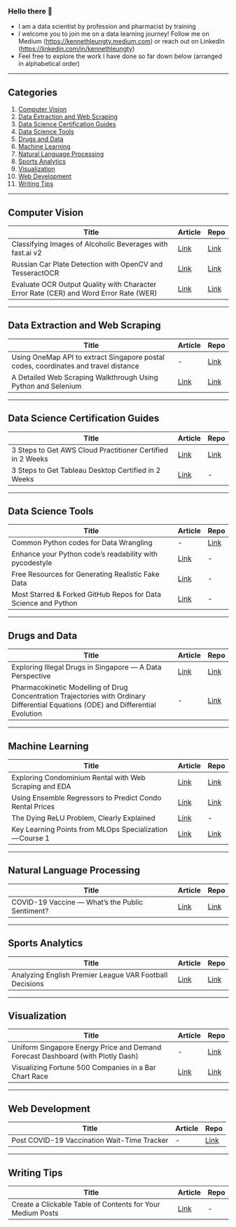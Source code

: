 ### Hello there 👋

- I am a data scientist by profession and pharmacist by training
- I welcome you to join me on a data learning journey! Follow me on Medium (https://kennethleungty.medium.com) or reach out on LinkedIn (https://linkedin.com/in/kennethleungty)
- Feel free to explore the work I have done so far down below (arranged in alphabetical order)

___
## Categories
1. [Computer Vision](#computer-vision)
2. [Data Extraction and Web Scraping](#data-extraction-and-web-scraping)
3. [Data Science Certification Guides](#data-science-certification-guides)
4. [Data Science Tools](#data-science-tools)
5. [Drugs and Data](#drugs-and-data)
6. [Machine Learning](#machine-learning)
7. [Natural Language Processing](#natural-language-processing)
8. [Sports Analytics](#sports-analytics)
9. [Visualization](#visualization)
10. [Web Development](#web-development)
11. [Writing Tips](#writing-tips)


___
## Computer Vision
| Title | Article | Repo |
| --- | --- | --- |
| Classifying Images of Alcoholic Beverages with fast.ai v2 | [Link](https://towardsdatascience.com/classifying-images-of-alcoholic-beverages-with-fast-ai-34c4560b5543) | [Link](https://github.com/kennethleungty/Alcohol-Image-Classifier-fastai) |
| Russian Car Plate Detection with OpenCV and TesseractOCR | [Link](https://towardsdatascience.com/russian-car-plate-detection-with-opencv-and-tesseractocr-dce3d3f9ff5c) | [Link](https://github.com/kennethleungty/Car-Plate-Detection-OpenCV-TesseractOCR) |
| Evaluate OCR Output Quality with Character Error Rate (CER) and Word Error Rate (WER) | [Link](https://towardsdatascience.com/evaluating-ocr-output-quality-with-character-error-rate-cer-and-word-error-rate-wer-853175297510) | [Link](https://github.com/kennethleungty/OCR-Metrics-CER-WER) |


___
## Data Extraction and Web Scraping
| Title | Article | Repo |
| --- | --- | --- |
| Using OneMap API to extract Singapore postal codes, coordinates and travel distance | - | [Link](https://github.com/kennethleungty/OneMap-API) |
| A Detailed Web Scraping Walkthrough Using Python and Selenium | [Link](https://medium.com/swlh/web-scrapping-healthcare-professionals-information-1372385d639d) | [Link](https://github.com/kennethleungty/Web-Scraping-Walkthrough-HCP-Info) |


___
## Data Science Certification Guides
| Title | Article | Repo |
| --- | --- | --- |
| 3 Steps to Get AWS Cloud Practitioner Certified in 2 Weeks | [Link](https://towardsdatascience.com/3-steps-to-get-aws-cloud-practitioner-certified-in-2-weeks-or-less-772178f48249) | [Link](https://github.com/kennethleungty/AWS-Certified-Cloud-Practitioner-Notes) |
| 3 Steps to Get Tableau Desktop Certified in 2 Weeks | [Link](https://towardsdatascience.com/3-steps-to-get-tableau-desktop-specialist-certified-in-2-weeks-abbef25778de) | - |


___
## Data Science Tools
| Title | Article | Repo |
| --- | --- | --- |
| Common Python codes for Data Wrangling | - | [Link](https://github.com/kennethleungty/Common-Python-Codes) |
| Enhance your Python code’s readability with pycodestyle | [Link](https://towardsdatascience.com/enhance-your-python-codes-readability-with-pycodestyle-9838976077cb) | - |
| Free Resources for Generating Realistic Fake Data | [Link](https://towardsdatascience.com/free-resources-for-generating-realistic-fake-data-da63836be1a8) | - |
| Most Starred & Forked GitHub Repos for Data Science and Python | [Link](https://towardsdatascience.com/the-most-starred-forked-github-repos-for-python-and-data-science-f8bb3de47e96) | - |


___
## Drugs and Data
| Title | Article | Repo |
| --- | --- | --- |
| Exploring Illegal Drugs in Singapore — A Data Perspective | [Link](https://towardsdatascience.com/exploring-illegal-drugs-in-singapore-a-data-perspective-3716a75ee557) | [Link](https://github.com/kennethleungty/Exploring-Illegal-Drugs) |
| Pharmacokinetic Modelling of Drug Concentration Trajectories with Ordinary Differential Equations (ODE) and Differential Evolution | - | [Link](https://github.com/kennethleungty/ODE-Modelling-with-Differential-Evolution) |

___
## Machine Learning
| Title | Article | Repo |
| --- | --- | --- |
| Exploring Condominium Rental with Web Scraping and EDA | [Link](https://medium.com/swlh/web-scrapping-and-data-analysis-of-condominium-rental-market-in-singapore-da5265c71d19) | [Link](https://github.com/kennethleungty/Singapore-Condo-Rental-Market-Analysis) |
| Using Ensemble Regressors to Predict Condo Rental Prices | [Link](https://medium.com/geekculture/using-ensemble-regressors-to-predict-condo-rental-prices-47eb7c3d5cd9) | [Link](https://github.com/kennethleungty/Singapore-Condo-Rental-Market-Analysis) |
| The Dying ReLU Problem, Clearly Explained | [Link](https://towardsdatascience.com/the-dying-relu-problem-clearly-explained-42d0c54e0d24) | - |
| Key Learning Points from MLOps Specialization — Course 1 | [Link](https://towardsdatascience.com/key-learning-points-from-mlops-specialization-course-deeplearning-ai-andrew-ng-5d0746605752) | [Link](https://github.com/kennethleungty/MLOps-Specialization-Notes) |


___
## Natural Language Processing
| Title | Article | Repo |
| --- | --- | --- |
| COVID-19 Vaccine — What’s the Public Sentiment? | [Link](https://towardsdatascience.com/covid-19-vaccine-whats-the-public-sentiment-7149c9b42b99) | [Link](https://github.com/kennethleungty/COVID19-Vaccine-Sentiment-Analysis) |


___
## Sports Analytics
| Title | Article | Repo |
| --- | --- | --- |
| Analyzing English Premier League VAR Football Decisions | [Link](https://towardsdatascience.com/analyzing-english-premier-league-var-football-decisions-c6d280061ebf) | [Link](https://github.com/kennethleungty/English-Premier-League-VAR-Analysis) |


___
## Visualization
| Title | Article | Repo |
| --- | --- | --- |
| Uniform Singapore Energy Price and Demand Forecast Dashboard (with Plotly Dash) | - | [Link](https://github.com/kennethleungty/Plotly-Dash-USEP-Dashboard) |
| Visualizing Fortune 500 Companies in a Bar Chart Race | [Link](https://towardsdatascience.com/the-fortune-500-bar-chart-race-9612dc9d0e63) | [Link](https://github.com/kennethleungty/Fortune-Global-500-Bar-Chart-Race) |


___
## Web Development
| Title | Article | Repo |
| --- | --- | --- |
| Post COVID-19 Vaccination Wait-Time Tracker | - | [Link](https://github.com/kennethleungty/Post-Vaccine-Timer) |


___
## Writing Tips
| Title | Article | Repo |
| --- | --- | --- |
| Create a Clickable Table of Contents for Your Medium Posts | [Link](https://medium.com/geekculture/how-to-create-clickable-table-of-contents-for-your-medium-posts-e81e22f83142)  | - |


<!--
| Placeholder | [Link](article_link) | [Link](github_link) |

**kennethleungty/kennethleungty** is a ✨ _special_ ✨ repository because its `README.md` (this file) appears on your GitHub profile.

Here are some ideas to get you started:

- 🔭 I’m currently working on ...
- 🌱 I’m currently learning ...
- 👯 I’m looking to collaborate on ...
- 💬 Ask me about ...
- 📫 How to reach me: ...
- 😄 Pronouns: ...
- ⚡ Fun fact: ...
-->
